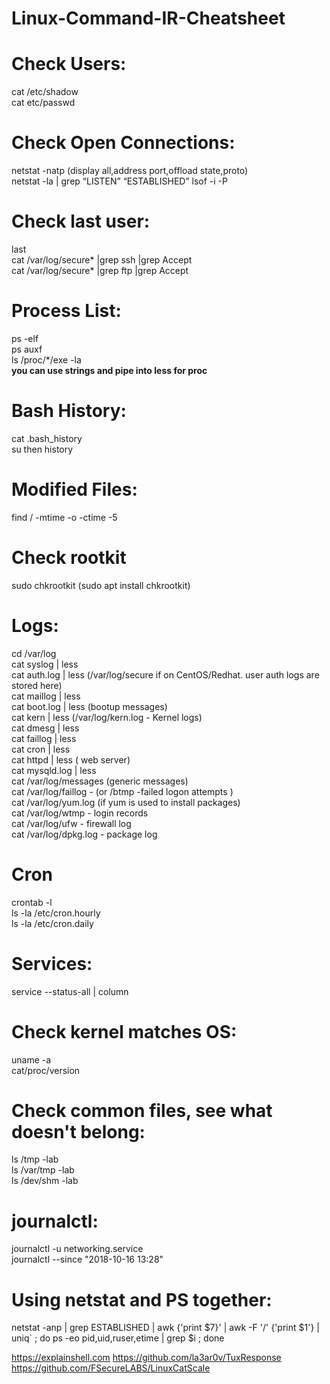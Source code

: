 # Linux-Command-IR-Cheatsheet

# Check Users:

cat /etc/shadow  
cat etc/passwd

# Check Open Connections:
netstat -natp (display all,address port,offload state,proto)  
netstat -la | grep “LISTEN” “ESTABLISHED”
lsof -i -P

# Check last user:

last  
cat /var/log/secure* |grep ssh |grep Accept  
cat /var/log/secure* |grep ftp |grep Accept 

# Process List:

ps -elf   
ps auxf  
ls /proc/*/exe -la   
**you can use strings and pipe into less for proc**

# Bash History:
cat .bash_history  
su <user> then history

# Modified Files: 
find / -mtime -o -ctime -5

# Check rootkit 
sudo chkrootkit (sudo apt install chkrootkit)

# Logs: 
cd /var/log  
cat syslog | less  
cat auth.log | less   (/var/log/secure if on CentOS/Redhat. user auth logs are stored here)  
cat maillog | less  
cat boot.log | less   (bootup messages)  
cat kern | less  (/var/log/kern.log - Kernel logs)  
cat dmesg | less   
cat faillog | less  
cat cron | less  
cat httpd | less ( web server)  
cat mysqld.log | less  
cat /var/log/messages (generic messages)  
cat /var/log/faillog  - (or /btmp -failed logon attempts )  
cat /var/log/yum.log  (if yum is used to install packages)  
cat /var/log/wtmp    - login records  
cat /var/log/ufw  - firewall log  
cat /var/log/dpkg.log  - package log  
  
# Cron  
crontab -l   
ls -la /etc/cron.hourly   
ls -la /etc/cron.daily  

# Services:
service --status-all | column  
  
# Check kernel matches OS:  

uname -a   
cat/proc/version  
  
# Check common files, see what doesn't belong:
ls /tmp -lab  
ls /var/tmp -lab  
ls /dev/shm -lab    

  
# journalctl:  
journalctl -u networking.service  
journalctl --since "2018-10-16 13:28"  

  
 # Using netstat and PS together:  
  
 netstat -anp | grep ESTABLISHED | awk {'print $7}' | awk -F '/' {'print $1'} | uniq` ; do ps -eo pid,uid,ruser,etime | grep $i ; done  
  
https://explainshell.com
https://github.com/la3ar0v/TuxResponse
https://github.com/FSecureLABS/LinuxCatScale
